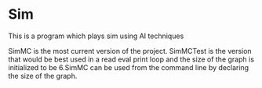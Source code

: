 Sim
===

This is a program which plays sim using AI techniques

SimMC is the most current version of the project. SimMCTest is the version that would be best used in a read eval 
print loop and the size of the graph is initialized to be 6.SimMC can be used from the command line by declaring the
size of the graph.
